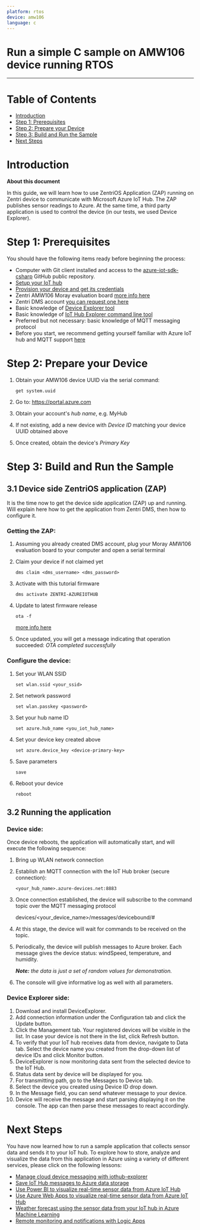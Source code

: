 ```yaml
---
platform: rtos
device: amw106
language: c
---
```


Run a simple C sample on AMW106 device running RTOS
===
---

# Table of Contents

-   [Introduction](#Introduction)
-   [Step 1: Prerequisites](#Prerequisites)
-   [Step 2: Prepare your Device](#PrepareDevice)
-   [Step 3: Build and Run the Sample](#Build)
-   [Next Steps](#NextSteps)

<a name="Introduction"></a>
# Introduction

**About this document**

In this guide, we will learn how to use ZentriOS Application (ZAP) running on Zentri device to communicate with Microsoft Azure IoT Hub. The ZAP publishes sensor readings to Azure. At the same time, a third party application is used to control the device (in our tests, we used Device Explorer).

<a name="Prerequisites"></a>
# Step 1: Prerequisites

You should have the following items ready before beginning the process:

-   Computer with Git client installed and access to the
    [azure-iot-sdk-csharp](https://github.com/Azure/azure-iot-sdk-csharp) GitHub public repository.
-   [Setup your IoT hub][lnk-setup-iot-hub]
-   [Provision your device and get its credentials][lnk-manage-iot-hub]
-   Zentri AMW106 Moray evaluation board [more info here](https://docs.zentri.com/hardware/zentri/amw106/amw106-e03)
-   Zentri DMS account [you can request one here](https://dms.zentri.com/signup)
-   Basic knowledge of [Device Explorer tool](https://github.com/Azure/azure-iot-sdk-csharp/blob/master/tools/DeviceExplorer/doc/how_to_use_device_explorer.md)
-   Basic knowledge of [IoT Hub Explorer command line tool](https://github.com/azure/iothub-explorer) 
-   Preferred but not necessary: basic knowledge of MQTT messaging protocol
-   Before you start, we recommend getting yourself familiar with Azure IoT hub and MQTT support [here](https://docs.microsoft.com/en-us/azure/iot-hub/iot-hub-mqtt-support)

<a name="PrepareDevice"></a>
# Step 2: Prepare your Device

1.  Obtain your AMW106 device UUID via the serial command:

        get system.uuid

2.  Go to: <https://portal.azure.com>
3.  Obtain your account's *hub name*, e.g. MyHub 
4.  If not existing, add a new device with *Device ID* matching your device UUID obtained above
5.  Once created, obtain the device's *Primary Key*

<a name="Build"></a>
# Step 3: Build and Run the Sample

<a name="Step_3_1_Build"></a>
## 3.1 Device side ZentriOS application (ZAP)

It is the time now to get the device side application (ZAP) up and running. Will explain here how to get the application from Zentri DMS, then how to configure it.

### Getting the ZAP:

1.	Assuming you already created DMS account, plug your Moray AMW106 evaluation board to your computer and open a serial terminal
2.	Claim your device if not claimed yet

        dms claim <dms_username> <dms_password>

3.	Activate with this tutorial firmware

        dms activate ZENTRI-AZUREIOTHUB

4.	Update to latest firmware release

        ota -f

    [more info here](https://docs.zentri.com/wifi/cmd/latest/commands#dms)

5.	Once updated, you will get a message indicating that operation succeeded: *OTA completed successfully*

### Configure the device:

1.  Set your WLAN SSID

        set wlan.ssid <your_ssid>

2.  Set network password

        set wlan.passkey <password>

3.  Set your hub name ID

        set azure.hub_name <you_iot_hub_name>

4.  Set your device key created above

        set azure.device_key <device-primary-key>

5.  Save parameters

        save

6.  Reboot your device

        reboot


<a name="Step_3_2_Run"></a>
## 3.2 Running the application

### Device side:

Once device reboots, the application will automatically start, and will execute the following sequence:

1.  Bring up WLAN network connection
2.  Establish an MQTT connection with the IoT Hub broker (secure connection):

        <your_hub_name>.azure-devices.net:8883

3.  Once connection established, the device will subscribe to the command topic over the MQTT messaging protocol

      devices/<your_device_name>/messages/devicebound/#  

4.  At this stage, the device will wait for commands to be received on the topic.

5.  Periodically, the device will publish messages to Azure broker. Each message gives the device status: windSpeed, temperature, and humidity. 

    ***Note:*** *the data is just a set of random values for demonstration.*

6.  The console will give informative log as well with all parameters.

### Device Explorer side:

1.  Download and install DeviceExplorer.
2.  Add connection information under the Configuration tab and click the Update button.
3.  Click the Management tab. Your registered devices will be visible in the list. In case your device is not there in the list, click Refresh button. 
4.  To verify that your IoT hub receives data from device, navigate to Data tab. Select the device name you created from the drop-down list of device IDs and click Monitor button.
5.  DeviceExplorer is now monitoring data sent from the selected device to the IoT Hub.
6.  Status data sent by device will be displayed for you.
7.  For transmitting path, go to the Messages to Device tab.
8.  Select the device you created using Device ID drop down.
9.  In the Message field, you can send whatever message to your device.
10. Device will receive the message and start parsing displaying it on the console. The app can then parse these messages to react accordingly.

<a name="NextSteps"></a>
# Next Steps

You have now learned how to run a sample application that collects sensor data and sends it to your IoT hub. To explore how to store, analyze and visualize the data from this application in Azure using a variety of different services, please click on the following lessons:

-   [Manage cloud device messaging with iothub-explorer]
-   [Save IoT Hub messages to Azure data storage]
-   [Use Power BI to visualize real-time sensor data from Azure IoT Hub]
-   [Use Azure Web Apps to visualize real-time sensor data from Azure IoT Hub]
-   [Weather forecast using the sensor data from your IoT hub in Azure Machine Learning]
-   [Remote monitoring and notifications with Logic Apps]   

[Manage cloud device messaging with iothub-explorer]: https://docs.microsoft.com/en-us/azure/iot-hub/iot-hub-explorer-cloud-device-messaging
[Save IoT Hub messages to Azure data storage]: https://docs.microsoft.com/en-us/azure/iot-hub/iot-hub-store-data-in-azure-table-storage
[Use Power BI to visualize real-time sensor data from Azure IoT Hub]: https://docs.microsoft.com/en-us/azure/iot-hub/iot-hub-live-data-visualization-in-power-bi
[Use Azure Web Apps to visualize real-time sensor data from Azure IoT Hub]: https://docs.microsoft.com/en-us/azure/iot-hub/iot-hub-live-data-visualization-in-web-apps
[Weather forecast using the sensor data from your IoT hub in Azure Machine Learning]: https://docs.microsoft.com/en-us/azure/iot-hub/iot-hub-weather-forecast-machine-learning
[Remote monitoring and notifications with Logic Apps]: https://docs.microsoft.com/en-us/azure/iot-hub/iot-hub-monitoring-notifications-with-azure-logic-apps
[lnk-setup-iot-hub]: ../setup_iothub.md
[lnk-manage-iot-hub]: ../manage_iot_hub.md

